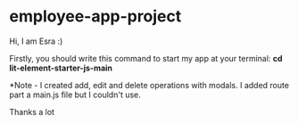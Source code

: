 # employee-app-project

Hi, I am Esra :)

Firstly, you should write this command to start my app at your terminal: **cd lit-element-starter-js-main**

*Note - I created add, edit and delete operations with modals. I added route part a main.js file but I couldn't use.

Thanks a lot

